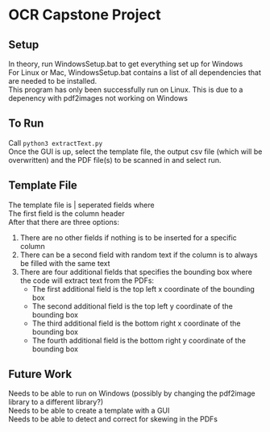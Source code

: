 # OCR Capstone Project
## Setup
In theory, run WindowsSetup.bat to get everything set up for Windows <br>
For Linux or Mac, WindowsSetup.bat contains a list of all dependencies that are needed to be installed. <br>
This program has only been successfully run on Linux. This is due to a depenency with pdf2images not working on Windows

## To Run
Call `python3 extractText.py` <br>
Once the GUI is up, select the template file, the output csv file (which will be overwritten) and the PDF file(s) to be scanned in and select run. <br>

## Template File
The template file is | seperated fields where <br>
The first field is the column header <br>
After that there are three options: <br>
1. There are no other fields if nothing is to be inserted for a specific column <br>
2. There can be a second field with random text if the column is to always be filled with the same text <br>
3. There are four additional fields that specifies the bounding box where the code will extract text from the PDFs: <br>
    - The first additional field is the top left x coordinate of the bounding box 
    - The second additional field is the top left y coordinate of the bounding box
    - The third additional field is the bottom right x coordinate of the bounding box
    - The fourth additional field is the bottom right y coordinate of the bounding box

## Future Work
Needs to be able to run on Windows (possibly by changing the pdf2image library to a different library?) <br>
Needs to be able to create a template with a GUI <br>
Needs to be able to detect and correct for skewing in the PDFs
